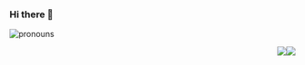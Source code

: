 ### Hi there 👋
![pronouns](https://img.shields.io/endpoint?url=https%3A%2F%2Fpronoundb.org%2Fshields%2F5fd6ee7f03a32f34d711b80a)
<!--
**iamalicecarroll/iamalicecarroll** is a ✨ _special_ ✨ repository because its `README.md` (this file) appears on your GitHub profile.

Here are some ideas to get you started:

- 🔭 I’m currently working on ...
- 🌱 I’m currently learning ...
- 👯 I’m looking to collaborate on ...
- 🤔 I’m looking for help with ...
- 💬 Ask me about ...
- 📫 How to reach me: ...
- 😄 Pronouns: ...
- ⚡ Fun fact: ...
-->
<img style="float: right" src="https://github-readme-stats.vercel.app/api?username=iamalicecarroll&show_icons=true&count_private=true&theme=dark">
<img style="float: right" src="https://github-readme-stats.vercel.app/api/top-langs/?username=iamalicecarroll&theme=dark&layout=compact&hide_title=true">
